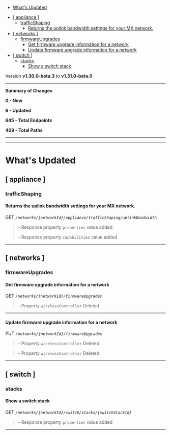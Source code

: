  - [What's Updated](#whats-updated)
  * [\[ appliance \]](#-appliance-)
    + [trafficShaping](#trafficshaping)
      - [Returns the uplink bandwidth settings for your MX network.](#returns-the-uplink-bandwidth-settings-for-your-mx-network)
  * [\[ networks \]](#-networks-)
    + [firmwareUpgrades](#firmwareupgrades)
      - [Get firmware upgrade information for a network](#get-firmware-upgrade-information-for-a-network)
      - [Update firmware upgrade information for a network](#update-firmware-upgrade-information-for-a-network)
  * [\[ switch \]](#-switch-)
    + [stacks](#stacks)
      - [Show a switch stack](#show-a-switch-stack)
 
Version **v1.30.0-beta.3** _to_ **v1.31.0-beta.0**

* * *

**Summary of Changes**

**0 - New**

**6 - Updated**

**645 - Total Endpoints**

**409 - Total Paths**

* * *

* * *

What's Updated
==============

\[ appliance \]
---------------

### trafficShaping

#### Returns the uplink bandwidth settings for your MX network.

GET _`/networks/{networkId}/appliance/trafficShaping/uplinkBandwidth`_

> \- Response property `properties` value added

> \- Response property `capabilities` value added

* * *

\[ networks \]
--------------

### firmwareUpgrades

#### Get firmware upgrade information for a network

GET _`/networks/{networkId}/firmwareUpgrades`_

> \- Property `wirelessController` Deleted

* * *

#### Update firmware upgrade information for a network

PUT _`/networks/{networkId}/firmwareUpgrades`_

> \- Property `wirelessController` Deleted

> \- Property `wirelessController` Deleted

* * *

\[ switch \]
------------

### stacks

#### Show a switch stack

GET _`/networks/{networkId}/switch/stacks/{switchStackId}`_

> \- Response property `properties` value added

* * *